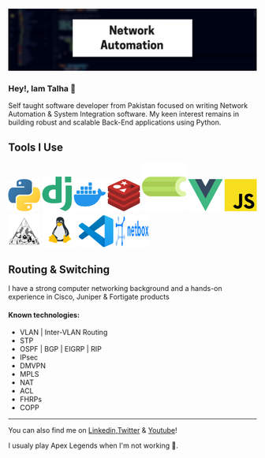 <!--
**talha700/talha700** is a ✨ _special_ ✨ repository because its `README.md` (this file) appears on your GitHub profile.

Here are some ideas to get you started:

- 🔭 I’m currently working on ...
- 🌱 I’m currently learning ...
- 👯 I’m looking to collaborate on ...
- 🤔 I’m looking for help with ...
- 💬 Ask me about ...
- 📫 How to reach me: ...
- 😄 Pronouns: ...
- ⚡ Fun fact: ...
-->

![alt text](logos/img.png)

### Hey!, Iam Talha 👋 

Self taught software developer from Pakistan focused on writing Network Automation & System Integration software.
My keen interest remains in building robust and scalable Back-End applications using Python.

## Tools I Use

<img src="logos/python-logo.png" title="Python" width="65" height="65">  <img src="logos/django-logo.png" title="Django" width="60" height="70" >  <img src="logos/docker-logo.png" width="65" height="65" title="Docker" > <img src="logos/redis.png" title="Redis" width="65" height="65" > <img src="logos/celery-logo.png" title="Celery" width="90" height="100" > <img src="logos/vue.png" title="Vuejs" width="70" height="65" > <img src="logos/js.png" title="JavaScript" width="65" height="65" >  <img src="logos/nornir.jpg" title="Nornir" width="65" height="65" > <img src="logos/linux-0.png" title="Linux" width="70" height="70" > <img src="logos/vscode.png" title="VSCode" width="70" height="65" > <img src="logos/netbox_logo.svg" title="Netbox" width="70" height="65" >


## Routing & Switching
I have a strong computer networking background and a hands-on experience in Cisco, Juniper & Fortigate products
#### Known technologies:
  - VLAN | Inter-VLAN Routing
  - STP
  - OSPF | BGP | EIGRP | RIP
  - IPsec
  - DMVPN
  - MPLS
  - NAT
  - ACL
  - FHRPs
  - COPP
  
---
You can also find me on [Linkedin](https://www.linkedin.com/in/talha-javaid-968182123/),[Twitter](https://twitter.com/talhajaved700) & [Youtube](https://www.youtube.com/channel/UCaUXNbVcXY_35SK9xR_wV4A)!


I usualy play Apex Legends when I'm not working :space_invader:.

